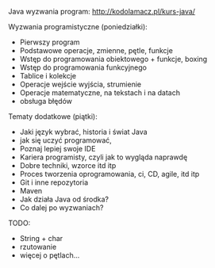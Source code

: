
Java wyzwania program: http://kodolamacz.pl/kurs-java/

Wyzwania programistyczne (poniedziałki):
* Pierwszy program
* Podstawowe operacje, zmienne, pętle, funkcje
* Wstęp do programowania obiektowego + funkcje, boxing
* Wstęp do programowania funkcyjnego
* Tablice i kolekcje
* Operacje wejście wyjścia, strumienie
* Operacje matematyczne, na tekstach  i na datach
* obsługa błędów

Tematy dodatkowe (piątki):
* Jaki język wybrać, historia i świat Java
* jak się uczyć programować, 
* Poznaj lepiej swoje IDE
* Kariera programisty, czyli jak to wygląda naprawdę
* Dobre techniki, wzorce itd itp
* Proces tworzenia oprogramowania, ci, CD, agile, itd itp
* Git i inne repozytoria
* Maven
* Jak działa Java od środka?
* Co dalej po wyzwaniach?




TODO:

- String + char
- rzutowanie
- więcej o pętlach...





